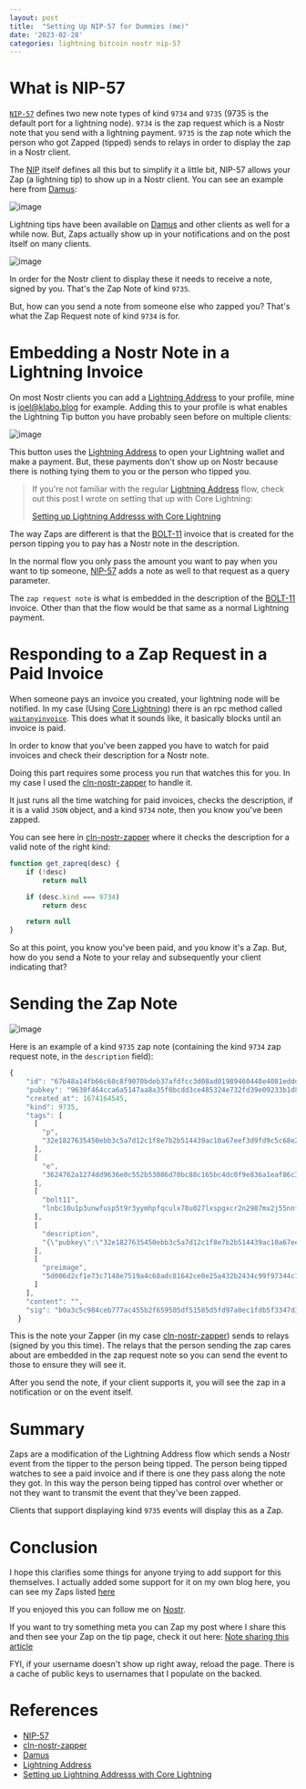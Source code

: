 ```yaml
---
layout: post
title:  "Setting Up NIP-57 for Dummies (me)"
date: '2023-02-28'
categories: lightning bitcoin nostr nip-57
---
```


# What is NIP-57

[`NIP-57`][NIP-57] defines two new note types of kind `9734` and `9735` (9735 is the default port for a lightning node). `9734` is the zap request which is a Nostr note that you send with a lightning payment. `9735` is the zap note which the person who got Zapped (tipped) sends to relays in order to display the zap in a Nostr client. 

The [NIP][NIP-57] itself defines all this but to simplify it a little bit, NIP-57 allows your Zap (a lightning tip) to show up in a Nostr client. You can see an example here from [Damus]:

![image](/images/damus-zap.jpeg)

Lightning tips have been available on [Damus] and other clients as well for a while now. But, Zaps actually show up in your notifications and on the post itself on many clients.

![image](/images/damus-zap-on-thread.jpeg)

In order for the Nostr client to display these it needs to receive a note, signed by you. That's the Zap Note of kind `9735`.

But, how can you send a note from someone else who zapped you? That's what the Zap Request note of kind `9734` is for.

# Embedding a Nostr Note in a Lightning Invoice

On most Nostr clients you can add a [Lightning Address] to your profile, mine is [joel@klabo.blog] for example. Adding this to your profile is what enables the Lightning Tip button you have probably seen before on multiple clients:

![image](/images/lightning-tip-button.jpeg)

This button uses the [Lightning Address] to open your Lightning wallet and make a payment. But, these payments don't show up on Nostr because there is nothing tying them to you or the person who tipped you.

> If you're not familiar with the regular [Lightning Address] flow, check out this post I wrote on setting that up with Core Lightning: 
>
> [Setting up Lightning Addresss with Core Lightning]

The way Zaps are different is that the [BOLT-11] invoice that is created for the person tipping you to pay has a Nostr note in the description. 

In the normal flow you only pass the amount you want to pay when you want to tip someone, [NIP-57] adds a note as well to that request as a query parameter.

The `zap request note` is what is embedded in the description of the [BOLT-11] invoice. Other than that the flow would be that same as a normal Lightning payment.

# Responding to a Zap Request in a Paid Invoice

When someone pays an invoice you created, your lightning node will be notified. In my case (Using [Core Lightning]) there is an rpc method called [`waitanyinvoice`][waitanyinvoice]. This does what it sounds like, it basically blocks until an invoice is paid.

In order to know that you've been zapped you have to watch for paid invoices and check their description for a Nostr note.

Doing this part requires some process you run that watches this for you. In my case I used the [cln-nostr-zapper] to handle it. 

It just runs all the time watching for paid invoices, checks the description, if it is a valid `JSON` object, and a kind `9734` note, then you know you've been zapped.

You can see here in [cln-nostr-zapper] where it checks the description for a valid note of the right kind:

```javascript
function get_zapreq(desc) {
	if (!desc)
		return null

	if (desc.kind === 9734)
		return desc

	return null
}
```

So at this point, you know you've been paid, and you know it's a Zap. But, how do you send a Note to your relay and subsequently your client indicating that? 

# Sending the Zap Note

![image](/images/zap-note.png)

Here is an example of a kind `9735` zap note (containing the kind `9734` zap request note, in the `description` field):

```javascript
{
    "id": "67b48a14fb66c60c8f9070bdeb37afdfcc3d08ad01989460448e4081eddda446",
    "pubkey": "9630f464cca6a5147aa8a35f0bcdd3ce485324e732fd39e09233b1d848238f31",
    "created_at": 1674164545,
    "kind": 9735,
    "tags": [
      [
        "p",
        "32e1827635450ebb3c5a7d12c1f8e7b2b514439ac10a67eef3d9fd9c5c68e245"
      ],
      [
        "e",
        "3624762a1274dd9636e0c552b53086d70bc88c165bc4dc0f9e836a1eaf86c3b8"
      ],
      [
        "bolt11",
        "lnbc10u1p3unwfusp5t9r3yymhpfqculx78u027lxspgxcr2n2987mx2j55nnfs95nxnzqpp5jmrh92pfld78spqs78v9euf2385t83uvpwk9ldrlvf6ch7tpascqhp5zvkrmemgth3tufcvflmzjzfvjt023nazlhljz2n9hattj4f8jq8qxqyjw5qcqpjrzjqtc4fc44feggv7065fqe5m4ytjarg3repr5j9el35xhmtfexc42yczarjuqqfzqqqqqqqqlgqqqqqqgq9q9qxpqysgq079nkq507a5tw7xgttmj4u990j7wfggtrasah5gd4ywfr2pjcn29383tphp4t48gquelz9z78p4cq7ml3nrrphw5w6eckhjwmhezhnqpy6gyf0"
      ],
      [
        "description",
        "{\"pubkey\":\"32e1827635450ebb3c5a7d12c1f8e7b2b514439ac10a67eef3d9fd9c5c68e245\",\"content\":\"\",\"id\":\"d9cc14d50fcb8c27539aacf776882942c1a11ea4472f8cdec1dea82fab66279d\",\"created_at\":1674164539,\"sig\":\"77127f636577e9029276be060332ea565deaf89ff215a494ccff16ae3f757065e2bc59b2e8c113dd407917a010b3abd36c8d7ad84c0e3ab7dab3a0b0caa9835d\",\"kind\":9734,\"tags\":[[\"e\",\"3624762a1274dd9636e0c552b53086d70bc88c165bc4dc0f9e836a1eaf86c3b8\"],[\"p\",\"32e1827635450ebb3c5a7d12c1f8e7b2b514439ac10a67eef3d9fd9c5c68e245\"],[\"relays\",\"wss://relay.damus.io\",\"wss://nostr-relay.wlvs.space\",\"wss://nostr.fmt.wiz.biz\",\"wss://relay.nostr.bg\",\"wss://nostr.oxtr.dev\",\"wss://nostr.v0l.io\",\"wss://brb.io\",\"wss://nostr.bitcoiner.social\",\"ws://monad.jb55.com:8080\",\"wss://relay.snort.social\"]]}"
      ],
      [
        "preimage",
        "5d006d2cf1e73c7148e7519a4c68adc81642ce0e25a432b2434c99f97344c15f"
      ]
    ],
    "content": "",
    "sig": "b0a3c5c984ceb777ac455b2f659505df51585d5fd97a0ec1fdb5f3347d392080d4b420240434a3afd909207195dac1e2f7e3df26ba862a45afd8bfe101c2b1cc"
  }

```

This is the note your Zapper (in my case [cln-nostr-zapper]) sends to relays (signed by you this time). The relays that the person sending the zap cares about are embedded in the zap request note so you can send the event to those to ensure they will see it.

After you send the note, if your client supports it, you will see the zap in a notification or on the event itself.


# Summary

Zaps are a modification of the Lightning Address flow which sends a Nostr event from the tipper to the person being tipped. The person being tipped watches to see a paid invoice and if there is one they pass along the note they got. In this way the person being tipped has control over whether or not they want to transmit the event that they've been zapped.

Clients that support displaying kind `9735` events will display this as a Zap.

# Conclusion

I hope this clarifies some things for anyone trying to add support for this themselves. I actually added some support for it on my own blog here, you can see my Zaps listed [here](https://klabo.blog/tip)

If you enjoyed this you can follow me on [Nostr](nostr:2f4fa408d85b962d1fe717daae148a4c98424ab2e10c7dd11927e101ed3257b2).

If you want to try something meta you can Zap my post where I share this and then see your Zap on the tip page, check it out here: [Note sharing this article](https://nostr.band/note1g7p02cp55jw5ejzkzapupptg9hujd8gccx6krdmeyspk3ljxvh8qyewtdw)

FYI, if your username doesn't show up right away, reload the page. There is a cache of public keys to usernames that I populate on the backed.

# References

- [NIP-57][NIP-57]
- [cln-nostr-zapper][cln-nostr-zapper]
- [Damus][Damus]
- [Lightning Address]
- [Setting up Lightning Addresss with Core Lightning]

[NIP-57]: https://github.com/nostr-protocol/nips/blob/master/57.md
[cln-nostr-zapper]: https://github.com/jb55/cln-nostr-zapper
[Damus]: https://github.com/damus-io/damus
[def]: /images/damus-zap.jpeg
[joel@klabo.blog]: lightning:joel@klabo.blog
[Lightning Address]: https://lightningaddress.com
[BOLT-11]: https://github.com/lightning/bolts/blob/master/11-payment-encoding.md
[Setting up Lightning Addresss with Core Lightning]: https://klabo.blog/posts/setting-up-lightning-address-with-cln
[Core Lightning]: https://github.com/ElementsProject/lightning
[waitanyinvoice]: https://lightning.readthedocs.io/lightning-waitanyinvoice.7.html
